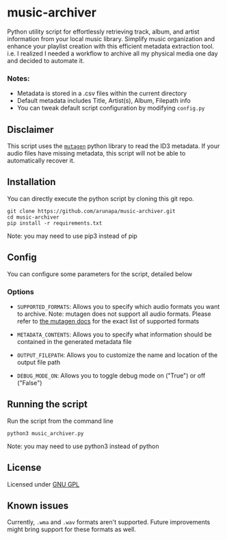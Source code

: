 # music-archiver
Python utility script for effortlessly retrieving track, album, and artist information from your local music library.
Simplify music organization and enhance your playlist creation with this efficient metadata extraction tool.
i.e. I realized I needed a workflow to archive all my physical media one day and decided to automate it.

### Notes:

- Metadata is stored in a .csv files within the current directory
- Default metadata includes Title, Artist(s), Album, Filepath info
- You can tweak default script configuration by modifying `config.py`

## Disclaimer
This script uses the [`mutagen`](https://github.com/quodlibet/mutagen) python library to read the ID3 metadata. If your audio files have missing metadata, this script will not be able to automatically recover it.

## Installation
You can directly execute the python script by cloning this git repo.

```
git clone https://github.com/arunapa/music-archiver.git
cd music-archiver
pip install -r requirements.txt
```
Note: you may need to use pip3 instead of pip

## Config
You can configure some parameters for the script, detailed below

### Options
- `SUPPORTED_FORMATS`: Allows you to specify which audio formats you want to archive. Note: mutagen does not support all audio formats. Please refer to [the mutagen docs](https://mutagen.readthedocs.io/en/latest/index.html) for the exact list of supported formats

- `METADATA_CONTENTS`: Allows you to specify what information should be contained in the generated metadata file

- `OUTPUT_FILEPATH`: Allows you to customize the name and location of the output file path

- `DEBUG_MODE_ON`: Allows you to toggle debug mode on ("True") or off ("False")

## Running the script
Run the script from the command line

```
python3 music_archiver.py
```
Note: you may need to use python3 instead of python

## License
Licensed under [GNU GPL](LICENSE)

## Known issues
Currently, `.wma` and `.wav` formats aren't supported. Future improvements might bring support for these formats as well.